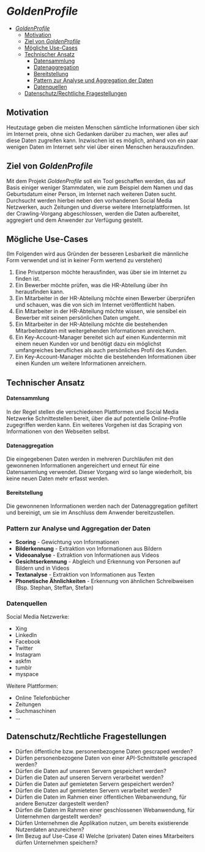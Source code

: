 # _GoldenProfile_

- [_GoldenProfile_](#goldenprofile)
  - [Motivation](#motivation)
  - [Ziel von _GoldenProfile_](#ziel-von-goldenprofile)
  - [Mögliche Use-Cases](#m%C3%B6gliche-use-cases)
  - [Technischer Ansatz](#technischer-ansatz)
      - [Datensammlung](#datensammlung)
      - [Datenaggregation](#datenaggregation)
      - [Bereitstellung](#bereitstellung)
    - [Pattern zur Analyse und Aggregation der Daten](#pattern-zur-analyse-und-aggregation-der-daten)
    - [Datenquellen](#datenquellen)
  - [Datenschutz/Rechtliche Fragestellungen](#datenschutzrechtliche-fragestellungen)

## Motivation

Heutzutage geben die meisten Menschen sämtliche Informationen über sich im Internet preis, ohne sich Gedanken darüber zu machen, wer alles auf diese Daten zugreifen kann. Inzwischen ist es möglich, anhand von ein paar wenigen Daten im Internet sehr viel über einen Menschen herauszufinden.

## Ziel von _GoldenProfile_

Mit dem Projekt _GoldenProfile_ soll ein Tool geschaffen werden, das auf Basis einiger weniger Stammdaten, wie zum Beispiel dem Namen und das Geburtsdatum einer Person, im Internet nach weiteren Daten sucht. Durchsucht werden hierbei neben den vorhandenen Social Media Netzwerken, auch Zeitungen und diverse weitere Internetplattformen. Ist der Crawling-Vorgang abgeschlossen, werden die Daten aufbereitet, aggregiert und dem Anwender zur Verfügung gestellt.

## Mögliche Use-Cases

(Im Folgenden wird aus Gründen der besseren Lesbarkeit die männliche Form verwendet und ist in keiner Form wertend zu verstehen)

1. Eine Privatperson möchte herausfinden, was über sie im Internet zu finden ist.
2. Ein Bewerber möchte prüfen, was die HR-Abteilung über ihn herausfinden kann.
3. Ein Mitarbeiter in der HR-Abteilung möchte einen Bewerber überprüfen und schauen, was die von sich im Internet veröffentlicht haben.
4. Ein Mitarbeiter in der HR-Abteilung möchte wissen, wie sensibel ein Bewerber mit seinen persönlichen Daten umgeht.
5. Ein Mitarbeiter in der HR-Abteilung möchte die bestehenden Mitarbeiterdaten mit weitergehenden Informationen anreichern.
6. Ein Key-Account-Manager bereitet sich auf einen Kundentermin mit einem neuen Kunden vor und benötigt dazu ein möglichst umfangreiches berufliches als auch persönliches Profil des Kunden.
7. Ein Key-Account-Manager möchte die bestehenden Informationen über einen Kunden um weitere Informationen anreichern.

## Technischer Ansatz

#### Datensammlung

In der Regel stellen die verschiedenen Plattformen und Social Media Netzwerke Schnittestellen bereit, über die auf potentielle Online-Profile zugegriffen werden kann. Ein weiteres Vorgehen ist das Scraping von Informationen von den Webseiten selbst.

#### Datenaggregation

Die eingegebenen Daten werden in mehreren Durchläufen mit den gewonnenen Informationen angereichert und erneut für eine Datensammlung verwendet. Dieser Vorgang wird so lange wiederholt, bis keine neuen Daten mehr erfasst werden.

#### Bereitstellung

Die gewonnenen Informationen werden nach der Datenaggregation gefiltert und bereinigt, um sie im Anschluss dem Anwender bereitzustellen.

### Pattern zur Analyse und Aggregation der Daten

- **Scoring** - Gewichtung von Informationen
- **Bilderkennung** - Extraktion von Informationen aus Bildern
- **Videoanalyse** - Extraktion von Informationen aus Videos
- **Gesichtserkennung** - Abgleich und Erkennung von Personen auf Bildern und in Videos
- **Textanalyse** - Extraktion von Informationen aus Texten
- **Phonetische Ähnlichkeiten** - Erkennung von ähnlichen Schreibweisen (Bsp. Stephan, Steffan, Stefan)

### Datenquellen

Social Media Netzwerke:

- Xing
- LinkedIn
- Facebook
- Twitter
- Instagram
- askfm
- tumblr
- myspace

Weitere Plattformen:

- Online Telefonbücher
- Zeitungen
- Suchmaschinen
- ...

## Datenschutz/Rechtliche Fragestellungen

- Dürfen öffentliche bzw. personenbezogene Daten gescraped werden?
- Dürfen personenbezogene Daten von einer API-Schnittstelle gescraped werden?
- Dürfen die Daten auf unseren Servern gespeichert werden?
- Dürfen die Daten auf unseren Servern verarbeitet werden?
- Dürfen die Daten auf gemieteten Servern gespeichert werden?
- Dürfen die Daten auf gemieteten Servern verarbeitet werden?
- Dürfen die Daten im Rahmen einer öffentlichen Webanwendung, für andere Benutzer dargestellt werden?
- Dürfen die Daten im Rahmen einer geschlossenen Webanwendung, für Unternehmen dargestellt werden?
- Dürfen Unternehmen die Applikation nutzen, um bereits existierende Nutzerdaten anzureichern?
- (Im Bezug auf Use-Case 4) Welche (privaten) Daten eines Mitarbeiters dürfen Unternehmen speichern?
